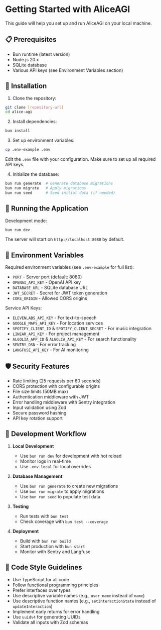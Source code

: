 # Getting Started with AliceAGI

This guide will help you set up and run AliceAGI on your local machine.

## 📋 Prerequisites

- Bun runtime (latest version)
- Node.js 20.x
- SQLite database
- Various API keys (see Environment Variables section)

## 🔧 Installation

1. Clone the repository:
```bash
git clone [repository-url]
cd alice-agi
```

2. Install dependencies:
```bash
bun install
```

3. Set up environment variables:
```bash
cp .env-example .env
```
Edit the `.env` file with your configuration. Make sure to set up all required API keys.

4. Initialize the database:
```bash
bun run generate  # Generate database migrations
bun run migrate   # Apply migrations
bun run seed      # Seed initial data (if needed)
```

## 🚀 Running the Application

Development mode:
```bash
bun run dev
```

The server will start on `http://localhost:8080` by default.

## 🔐 Environment Variables

Required environment variables (see `.env-example` for full list):
- `PORT` - Server port (default: 8080)
- `OPENAI_API_KEY` - OpenAI API key
- `DATABASE_URL` - SQLite database URL
- `JWT_SECRET` - Secret for JWT token generation
- `CORS_ORIGIN` - Allowed CORS origins

Service API Keys:
- `ELEVENLABS_API_KEY` - For text-to-speech
- `GOOGLE_MAPS_API_KEY` - For location services
- `SPOTIFY_CLIENT_ID` & `SPOTIFY_CLIENT_SECRET` - For music integration
- `LINEAR_API_KEY` - For project management
- `ALGOLIA_APP_ID` & `ALGOLIA_API_KEY` - For search functionality
- `SENTRY_DSN` - For error tracking
- `LANGFUSE_API_KEY` - For AI monitoring

## 🛡️ Security Features

- Rate limiting (25 requests per 60 seconds)
- CORS protection with configurable origins
- File size limits (50MB max)
- Authentication middleware with JWT
- Error handling middleware with Sentry integration
- Input validation using Zod
- Secure password hashing
- API key rotation support

## 🔄 Development Workflow

1. **Local Development**
   - Use `bun run dev` for development with hot reload
   - Monitor logs in real-time
   - Use `.env.local` for local overrides

2. **Database Management**
   - Use `bun run generate` to create new migrations
   - Use `bun run migrate` to apply migrations
   - Use `bun run seed` to populate test data

3. **Testing**
   - Run tests with `bun test`
   - Check coverage with `bun test --coverage`

4. **Deployment**
   - Build with `bun run build`
   - Start production with `bun start`
   - Monitor with Sentry and Langfuse

## 📝 Code Style Guidelines

- Use TypeScript for all code
- Follow functional programming principles
- Prefer interfaces over types
- Use descriptive variable names (e.g., `user_name` instead of `name`)
- Use descriptive function names (e.g., `setInteractionState` instead of `updateInteraction`)
- Implement early returns for error handling
- Use `uuidv4` for generating UUIDs
- Validate all inputs with Zod schemas 